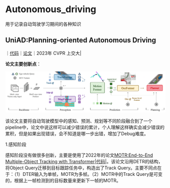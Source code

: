 # Autonomous_driving
用于记录自动驾驶学习期间的各种知识

## UniAD:Planning-oriented Autonomous Driving
｜[代码](https://github.com/OpenDriveLab/UniAD)｜[论文](https://openaccess.thecvf.com/content/CVPR2023/papers/Hu_Planning-Oriented_Autonomous_Driving_CVPR_2023_paper.pdf)｜2023年 CVPR 上交大|

**论文主要创新点**：

![论文pipeline](./images/UniAD_pipeline.png)

  该论文主要将自动驾驶模型中的感知、预测、规划等不同阶段融合到了一个pipeline中，论文中说这样可以减少错误的累计，个人理解这样确实会减少错误的累积，但是如果出现错误，会不知道是哪一步出错，增加了Debug难度。

1.感知阶段

  感知阶段没有做很多创新，主要是使用了2022年的论文[MOTR:End-to-End Multiple-Object Tracking with Transformer](https://arxiv.org/pdf/2105.03247)|[代码](https://github.com/megvii-research/MOTR)|。该论文沿用DETR的结构，将Object Query迁移到目标跟踪任务中，构造出了Track Query。主要不同点在于：（1）DTER输入为单帧，MOTR为多帧。（2）MOTR中的Track Query是可变的，根据上一帧检测到的目标数量来更新下一帧的MOTR。
